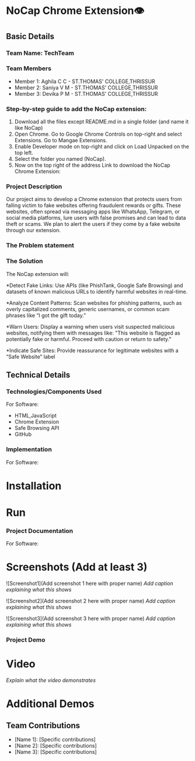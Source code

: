 # NoCap Chrome Extension👁️


## Basic Details
### Team Name: TechTeam


### Team Members
- Member 1: Aghila C C - ST.THOMAS' COLLEGE,THRISSUR
- Member 2: Saniya V M - ST.THOMAS' COLLEGE,THRISSUR
- Member 3: Devika P M - ST.THOMAS' COLLEGE,THRISSUR

### Step-by-step guide to add the NoCap extension:
1) Download all the files except README.md in a single folder (and name it like NoCap)
2) Open Chrome. Go to Google Chrome Controls on top-right and select Extensions. Go to Mangae Extensions.
3) Enable Developer mode on top-right and click on Load Unpacked on the top left.
4) Select the folder you named (NoCap).
5) Now on the top right of the address
Link to download the NoCap Chrome Extension:


### Project Description
Our project aims to develop a Chrome extension that protects users from falling victim to fake websites offering fraudulent rewards or gifts. These websites, often spread via messaging apps like WhatsApp, Telegram, or social media platforms, lure users with false promises and can lead to data theft or scams. We plan to alert the users if they come by a fake website through our extension.

### The Problem statement


### The Solution
The NoCap extension will:

*Detect Fake Links: Use APIs (like PhishTank, Google Safe Browsing) and datasets of known malicious URLs to identify harmful websites in real-time.

*Analyze Content Patterns: Scan websites for phishing patterns, such as overly capitalized comments, generic usernames, or common scam phrases like “I got the gift today.”

*Warn Users: Display a warning when users visit suspected malicious websites, notifying them with messages like:
"This website is flagged as potentially fake or harmful. Proceed with caution or return to safety."

*Indicate Safe Sites: Provide reassurance for legitimate websites with a “Safe Website” label

## Technical Details
### Technologies/Components Used
For Software:
- HTML,JavaScript
- Chrome Extension
- Safe Browsing API
- GitHub


### Implementation
For Software:
# Installation


# Run


### Project Documentation
For Software:

# Screenshots (Add at least 3)
![Screenshot1](Add screenshot 1 here with proper name)
*Add caption explaining what this shows*

![Screenshot2](Add screenshot 2 here with proper name)
*Add caption explaining what this shows*

![Screenshot3](Add screenshot 3 here with proper name)
*Add caption explaining what this shows*

### Project Demo
# Video
*Explain what the video demonstrates*

# Additional Demos


## Team Contributions
- [Name 1]: [Specific contributions]
- [Name 2]: [Specific contributions]
- [Name 3]: [Specific contributions]


